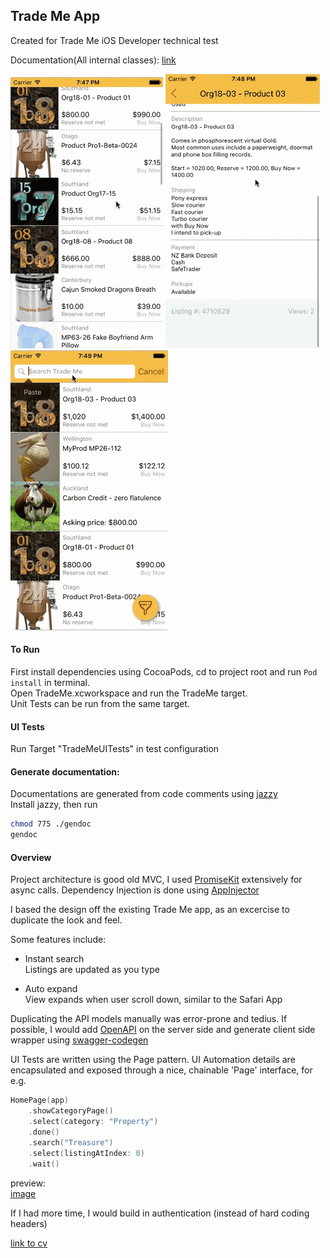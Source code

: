 ## Trade Me App

Created for Trade Me iOS Developer technical test

Documentation(All internal classes): [link]()

![image1](https://raw.githubusercontent.com/will3/TradeMe/master/preview1.gif)
![image2](https://raw.githubusercontent.com/will3/TradeMe/master/preview2.gif)
![image3](https://raw.githubusercontent.com/will3/TradeMe/master/preview3.gif)

#### To Run

First install dependencies using CocoaPods, cd to project root and run ```Pod install``` in terminal.  
Open TradeMe.xcworkspace and run the TradeMe target.  
Unit Tests can be run from the same target.

#### UI Tests
Run Target "TradeMeUITests" in test configuration

#### Generate documentation:

Documentations are generated from code comments using [jazzy]()  
Install jazzy, then run  

```bash
chmod 775 ./gendoc
gendoc
```

#### Overview
Project architecture is good old MVC, I used [PromiseKit]() extensively for async calls. Dependency Injection is done using [AppInjector]()

I based the design off the existing Trade Me app, as an excercise to duplicate the look and feel.

Some features include:

- Instant search  
Listings are updated as you type

- Auto expand  
View expands when user scroll down, similar to the Safari App

Duplicating the API models manually was error-prone and tedius. If possible, I would add [OpenAPI]() on the server side and generate client side wrapper using [swagger-codegen](https://github.com/swagger-api/swagger-codegen)

UI Tests are written using the Page pattern. UI Automation details are encapsulated and exposed through a nice, chainable 'Page' interface, for e.g.
```swift
HomePage(app)
	.showCategoryPage()
	.select(category: "Property")
	.done()
	.search("Treasure")
	.select(listingAtIndex: 0)
	.wait()
```
preview:  
[image]()

If I had more time, I would build in authentication (instead of hard coding headers)

[link to cv](will3.github.io/cv)